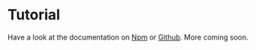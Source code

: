 # Tutorial

Have a look at the documentation on [Npm](https://www.npmjs.com/package/@bitcoin-computer/node) or [Github](https://github.com/bitcoin-computer/monorepo/tree/main/packages/node). More coming soon.
